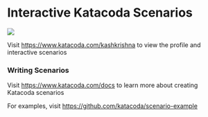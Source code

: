 # Interactive Katacoda Scenarios

[![](http://shields.katacoda.com/katacoda/kashkrishna/count.svg)](https://www.katacoda.com/kashkrishna "Get your profile on Katacoda.com")

Visit https://www.katacoda.com/kashkrishna to view the profile and interactive scenarios

### Writing Scenarios
Visit https://www.katacoda.com/docs to learn more about creating Katacoda scenarios

For examples, visit https://github.com/katacoda/scenario-example
